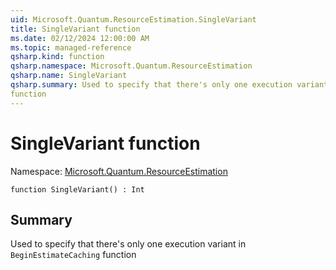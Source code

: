 ```yaml
---
uid: Microsoft.Quantum.ResourceEstimation.SingleVariant
title: SingleVariant function
ms.date: 02/12/2024 12:00:00 AM
ms.topic: managed-reference
qsharp.kind: function
qsharp.namespace: Microsoft.Quantum.ResourceEstimation
qsharp.name: SingleVariant
qsharp.summary: Used to specify that there's only one execution variant in `BeginEstimateCaching`
function
---
```


# SingleVariant function

Namespace: [Microsoft.Quantum.ResourceEstimation](xref:Microsoft.Quantum.ResourceEstimation)

```qsharp
function SingleVariant() : Int
```

## Summary
Used to specify that there's only one execution variant in `BeginEstimateCaching`
function
